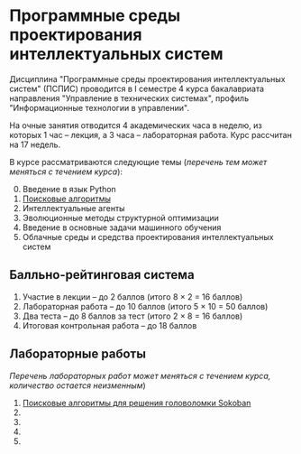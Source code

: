 # Программные среды проектирования интеллектуальных систем

Дисциплина "Программные среды проектирования интеллектуальных систем" (ПСПИС)
проводится в I семестре 4 курса бакалавриата направления "Управление в
технических системах", профиль "Информационные технологии в управлении".

На очные занятия отводится 4 академических часа в неделю, из которых 1 час –
лекция, а 3 часа – лабораторная работа.
Курс рассчитан на 17 недель.

В курсе рассматриваются следующие темы (*перечень тем может меняться с течением курса*):

0. Введение в язык Python
1. [Поисковые алгоритмы](https://github.com/1x0r/pspis/blob/master/lectures/lecture_01.html)
2. Интеллектуальные агенты
3. Эволюционные методы структурной оптимизации
4. Введение в основные задачи машинного обучения
5. Облачные среды и средства проектирования интеллектуальных систем

## Балльно-рейтинговая система

1. Участие в лекции – до 2 баллов (итого 8 &times; 2 = 16 баллов)
2. Лабораторная работа – до 10 баллов (итого 5 &times; 10 = 50 баллов)
3. Два теста – до 8 баллов за тест (итого 2 &times; 8 = 16 баллов)
4. Итоговая контрольная работа – до 18 баллов

## Лабораторные работы
*Перечень лабораторных работ может меняться с течением курса, количество остается неизменным*)

1. [Поисковые алгоритмы для решения головоломки Sokoban](https://github.com/1x0r/pspis/blob/master/labs/PSPIS_lab_01.ipynb)
2. 
3.
4.
5.
